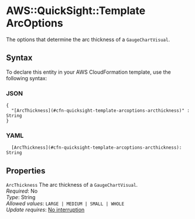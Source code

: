# AWS::QuickSight::Template ArcOptions<a name="aws-properties-quicksight-template-arcoptions"></a>

The options that determine the arc thickness of a `GaugeChartVisual`\.

## Syntax<a name="aws-properties-quicksight-template-arcoptions-syntax"></a>

To declare this entity in your AWS CloudFormation template, use the following syntax:

### JSON<a name="aws-properties-quicksight-template-arcoptions-syntax.json"></a>

```
{
  "[ArcThickness](#cfn-quicksight-template-arcoptions-arcthickness)" : String
}
```

### YAML<a name="aws-properties-quicksight-template-arcoptions-syntax.yaml"></a>

```
  [ArcThickness](#cfn-quicksight-template-arcoptions-arcthickness): String
```

## Properties<a name="aws-properties-quicksight-template-arcoptions-properties"></a>

`ArcThickness`  <a name="cfn-quicksight-template-arcoptions-arcthickness"></a>
The arc thickness of a `GaugeChartVisual`\.  
*Required*: No  
*Type*: String  
*Allowed values*: `LARGE | MEDIUM | SMALL | WHOLE`  
*Update requires*: [No interruption](https://docs.aws.amazon.com/AWSCloudFormation/latest/UserGuide/using-cfn-updating-stacks-update-behaviors.html#update-no-interrupt)
